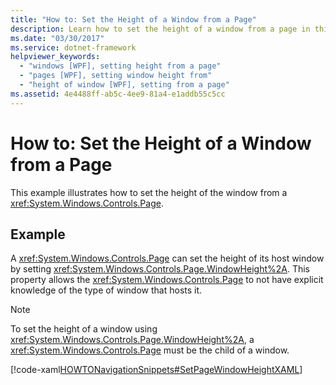 ```yaml
---
title: "How to: Set the Height of a Window from a Page"
description: Learn how to set the height of a window from a page in this article, by means of an included code example in XAML.
ms.date: "03/30/2017"
ms.service: dotnet-framework
helpviewer_keywords: 
  - "windows [WPF], setting height from a page"
  - "pages [WPF], setting window height from"
  - "height of window [WPF], setting from a page"
ms.assetid: 4e4488ff-ab5c-4ee9-81a4-e1addb55c5cc
---
```

# How to: Set the Height of a Window from a Page

This example illustrates how to set the height of the window from a <xref:System.Windows.Controls.Page>.  
  
## Example  

 A <xref:System.Windows.Controls.Page> can set the height of its host window by setting <xref:System.Windows.Controls.Page.WindowHeight%2A>. This property allows the <xref:System.Windows.Controls.Page> to not have explicit knowledge of the type of window that hosts it.  
  
> [!NOTE]
> To set the height of a window using <xref:System.Windows.Controls.Page.WindowHeight%2A>, a <xref:System.Windows.Controls.Page> must be the child of a window.  
  
 [!code-xaml[HOWTONavigationSnippets#SetPageWindowHeightXAML](~/samples/snippets/csharp/VS_Snippets_Wpf/HOWTONavigationSnippets/CSharp/SetWindowHeightPage.xaml#setpagewindowheightxaml)]
